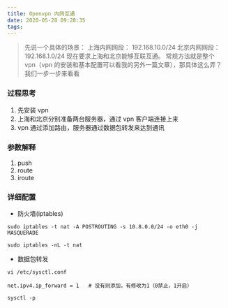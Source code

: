 ```yaml
---
title: Openvpn 内网互通
date: 2020-05-28 09:28:35
tags:
---
```


> 先说一个具体的场景：
> 上海内网网段： 192.168.10.0/24
> 北京内网网段： 192.168.1.0/24
> 现在要求上海和北京能够互联互通。
> 常规方法就是整个 vpn（vpn 的安装和基本配置可以看我的另外一篇文章），那具体这么弄？
> 我们一步一步来看看

### 过程思考

1. 先安装 vpn
2. 上海和北京分别准备两台服务器，通过 vpn 客户端连接上来
3. vpn 通过添加路由，服务器通过数据包转发来达到通讯

### 参数解释

1. push
2. route
3. iroute

### 详细配置

- 防火墙(iptables)

```Shell
sudo iptables -t nat -A POSTROUTING -s 10.8.0.0/24 -o eth0 -j MASQUERADE

sudo iptables -nL -t nat
```

- 数据包转发

```Shell
vi /etc/sysctl.conf

net.ipv4.ip_forward = 1   # 没有则添加，有修改为1（0禁止，1开启）

sysctl -p
```
